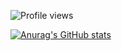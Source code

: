 

 

![Profile views](https://gpvc.arturio.dev/anshul-wali)  

[![Anurag's GitHub stats](https://github-readme-stats.vercel.app/api?username=anshul-wali)](https://github.com/anuraghazra/github-readme-stats)
